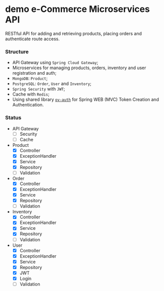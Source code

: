 # demo e-Commerce Microservices API

RESTful API for adding and retrieving products, placing orders and authenticate route access.

### Structure

- API Gateway using ``Spring Cloud Gateway``;
- Microservices for managing products, orders, inventory and user registration and auth;
- ``MongoDB``: ``Product``;
- ``PostgreSQL``: ``Order``, ``User`` and ``Inventory``;
- ``Spring Security`` with ``JWT``;
- Cache with ``Redis``;
- Using shared library [`ov-auth`](https://github.com/jotabrc/ov-auth) for Spring WEB (MVC) Token Creation and Authentication.

### Status

- API Gateway
    - [ ] Security
    - [ ] Cache
- Product
    - [x] Controller
    - [x] ExceptionHandler
    - [x] Service
    - [x] Repository
    - [ ] Validation
- Order
    - [x] Controller
    - [x] ExceptionHandler
    - [x] Service
    - [x] Repository
    - [ ] Validation
- Inventory
    - [x] Controller
    - [x] ExceptionHandler
    - [x] Service
    - [x] Repository
    - [ ] Validation
- User
    - [x] Controller
    - [x] ExceptionHandler
    - [x] Service
    - [x] Repository
    - [X] JWT
    - [X] Login
    - [ ] Validation